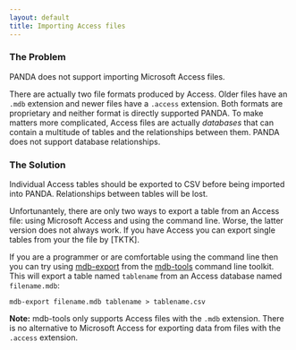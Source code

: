 ```yaml
---
layout: default 
title: Importing Access files 
---
```


### The Problem

PANDA does not support importing Microsoft Access files.

There are actually two file formats produced by Access. Older files have an `.mdb` extension and newer files have a `.access` extension. Both formats are proprietary and neither format is directly supported PANDA. To make matters more complicated, Access files are actually *databases* that can contain a multitude of tables and the relationships between them. PANDA does not support database relationships.

### The Solution

Individual Access tables should be exported to CSV before being imported into PANDA. Relationships between tables will be lost.

Unfortunantely, there are only two ways to export a table from an Access file: using Microsoft Access and using the command line. Worse, the latter version does not always work. If you have Access you can export single tables from your the file by [TKTK].

If you are a programmer or are comfortable using the command line then you can try using [mdb-export](http://linux.die.net/man/1/mdb-export) from the [mdb-tools](http://mdbtools.sourceforge.net/) command line toolkit. This will export a table named `tablename` from an Access database named `filename.mdb`:

`mdb-export filename.mdb tablename > tablename.csv`

**Note:** mdb-tools only supports Access files with the `.mdb` extension. There is no alternative to Microsoft Access for exporting data from files with the `.access` extension.

